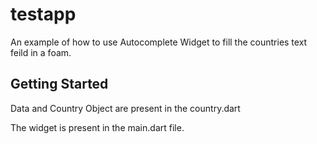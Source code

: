 # testapp

An example of how to use Autocomplete Widget to fill the countries text feild in a foam.

## Getting Started

Data and Country Object are present in the country.dart

The widget is present in the main.dart file.
